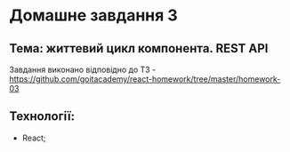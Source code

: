 # Домашне завдання 3

## Тема: життевий цикл компонента. REST API

Завдання виконано відповідно до ТЗ -
https://github.com/goitacademy/react-homework/tree/master/homework-03

## Технології:

- React;
